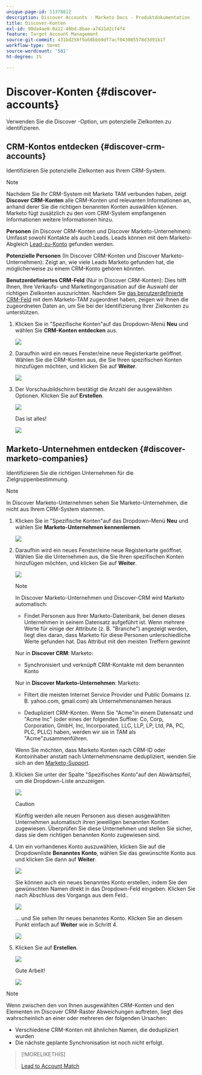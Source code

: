 ```yaml
---
unique-page-id: 11378812
description: Discover Accounts - Marketo Docs - Produktdokumentation
title: Discover-Konten
exl-id: 90da4ae0-0a12-48bd-8bae-a7431d2cf4f4
feature: Target Account Management
source-git-commit: 431bd258f9a68bbb9df7acf043085578d3d91b1f
workflow-type: tm+mt
source-wordcount: '581'
ht-degree: 1%

---
```


# Discover-Konten {#discover-accounts}

Verwenden Sie die Discover -Option, um potenzielle Zielkonten zu identifizieren.

## CRM-Kontos entdecken {#discover-crm-accounts}

Identifizieren Sie potenzielle Zielkonten aus Ihrem CRM-System.

>[!NOTE]
>
>Nachdem Sie Ihr CRM-System mit Marketo TAM verbunden haben, zeigt **Discover CRM-Konten** alle CRM-Konten und relevanten Informationen an, anhand derer Sie die richtigen benannten Konten auswählen können. Marketo fügt zusätzlich zu den vom CRM-System empfangenen Informationen weitere Informationen hinzu.

**Personen** (in Discover CRM-Konten und Discover Marketo-Unternehmen): Umfasst sowohl Kontakte als auch Leads. Leads können mit dem Marketo-Abgleich [Lead-zu-Konto](/help/marketo/product-docs/target-account-management/target/named-accounts/lead-to-account-matching.md) gefunden werden.

**Potenzielle Personen** (In Discover CRM-Konten und Discover Marketo-Unternehmen): Zeigt an, wie viele Leads Marketo gefunden hat, die möglicherweise zu einem CRM-Konto gehören könnten.

**Benutzerdefiniertes CRM-Feld** (Nur in Discover CRM-Konten): Dies hilft Ihnen, Ihre Verkaufs- und Marketingorganisation auf die Auswahl der richtigen Zielkonten auszurichten. Nachdem Sie [das benutzerdefinierte CRM-Feld](/help/marketo/product-docs/target-account-management/setup-tam/create-a-custom-field-for-crm-discovery.md) mit dem Marketo-TAM zugeordnet haben, zeigen wir Ihnen die zugeordneten Daten an, um Sie bei der Identifizierung Ihrer Zielkonten zu unterstützen.

1. Klicken Sie in &quot;Spezifische Konten&quot;auf das Dropdown-Menü **Neu** und wählen Sie **CRM-Konten entdecken** aus.

   ![](assets/disc-crm-one.png)

1. Daraufhin wird ein neues Fenster/eine neue Registerkarte geöffnet. Wählen Sie die CRM-Konten aus, die Sie Ihren spezifischen Konten hinzufügen möchten, und klicken Sie auf **Weiter**.

   ![](assets/disc-crm-two.png)

1. Der Vorschaubildschirm bestätigt die Anzahl der ausgewählten Optionen. Klicken Sie auf **Erstellen**.

   ![](assets/disc-three.png)

   Das ist alles!

   ![](assets/disc-four.png)

## Marketo-Unternehmen entdecken {#discover-marketo-companies}

Identifizieren Sie die richtigen Unternehmen für die Zielgruppenbestimmung.

>[!NOTE]
>
>In Discover Marketo-Unternehmen sehen Sie Marketo-Unternehmen, die nicht aus Ihrem CRM-System stammen.

1. Klicken Sie in &quot;Spezifische Konten&quot;auf das Dropdown-Menü **Neu** und wählen Sie **Marketo-Unternehmen kennenlernen**.

   ![](assets/one-1.png)

1. Daraufhin wird ein neues Fenster/eine neue Registerkarte geöffnet. Wählen Sie die Unternehmen aus, die Sie Ihren spezifischen Konten hinzufügen möchten, und klicken Sie auf **Weiter**.

   ![](assets/disc-comp-two.png)

   >[!NOTE]
   >
   >In Discover Marketo-Unternehmen und Discover-CRM wird Marketo automatisch:
   >
   >* Findet Personen aus Ihrer Marketo-Datenbank, bei denen dieses Unternehmen in seinem Datensatz aufgeführt ist. Wenn mehrere Werte für einige der Attribute (z. B. &quot;Branche&quot;) angezeigt werden, liegt dies daran, dass Marketo für diese Personen unterschiedliche Werte gefunden hat. Das Attribut mit den meisten Treffern gewinnt
   >
   >Nur in **Discover CRM**: Marketo:
   >
   >* Synchronisiert und verknüpft CRM-Kontakte mit dem benannten Konto
   >
   >Nur in **Discover Marketo-Unternehmen**: Marketo:
   >
   >* Filtert die meisten Internet Service Provider und Public Domains (z. B. yahoo.com, gmail.com) als Unternehmensnamen heraus
   >
   >* Dedupliziert CRM-Konten. Wenn Sie &quot;Acme&quot;in einem Datensatz und &quot;Acme Inc&quot; (oder eines der folgenden Suffixe: Co, Corp, Corporation, GmbH, Inc, Incorporated, LLC, LLP, LP, Ltd, PA, PC, PLC, PLLC) haben, werden wir sie in TAM als &quot;Acme&quot;zusammenführen.
   >
   >Wenn Sie möchten, dass Marketo Konten nach CRM-ID oder Kontoinhaber anstatt nach Unternehmensname dedupliziert, wenden Sie sich an den [Marketo-Support](https://nation.marketo.com/t5/Support/ct-p/Support).

1. Klicken Sie unter der Spalte &quot;Spezifisches Konto&quot;auf den Abwärtspfeil, um die Dropdown-Liste anzuzeigen.

   ![](assets/disc-comp-three.png)

   >[!CAUTION]
   >
   >Künftig werden alle neuen Personen aus diesen ausgewählten Unternehmen automatisch ihren jeweiligen benannten Konten zugewiesen. Überprüfen Sie diese Unternehmen und stellen Sie sicher, dass sie dem richtigen benannten Konto zugewiesen sind.

1. Um ein vorhandenes Konto auszuwählen, klicken Sie auf die Dropdownliste **Benanntes Konto**, wählen Sie das gewünschte Konto aus und klicken Sie dann auf **Weiter**.

   ![](assets/disc-comp-four.png)

   Sie können auch ein neues benanntes Konto erstellen, indem Sie den gewünschten Namen direkt in das Dropdown-Feld eingeben. Klicken Sie nach Abschluss des Vorgangs aus dem Feld..

   ![](assets/disc-comp-five.png)

   ... und Sie sehen Ihr neues benanntes Konto. Klicken Sie an diesem Punkt einfach auf **Weiter** wie in Schritt 4.

   ![](assets/disc-comp-six.png)

1. Klicken Sie auf **Erstellen**.

   ![](assets/disc-comp-seven.png)

   Gute Arbeit!

   ![](assets/disc-co-six.png)

>[!NOTE]
>
>Wenn zwischen den von Ihnen ausgewählten CRM-Konten und den Elementen im Discover CRM-Raster Abweichungen auftreten, liegt dies wahrscheinlich an einer oder mehreren der folgenden Ursachen:
>
>* Verschiedene CRM-Konten mit ähnlichen Namen, die dedupliziert wurden
>* Die nächste geplante Synchronisation ist noch nicht erfolgt.

>[!MORELIKETHIS]
>
>[ Lead to Account Match](/help/marketo/product-docs/target-account-management/target/named-accounts/lead-to-account-matching.md)
